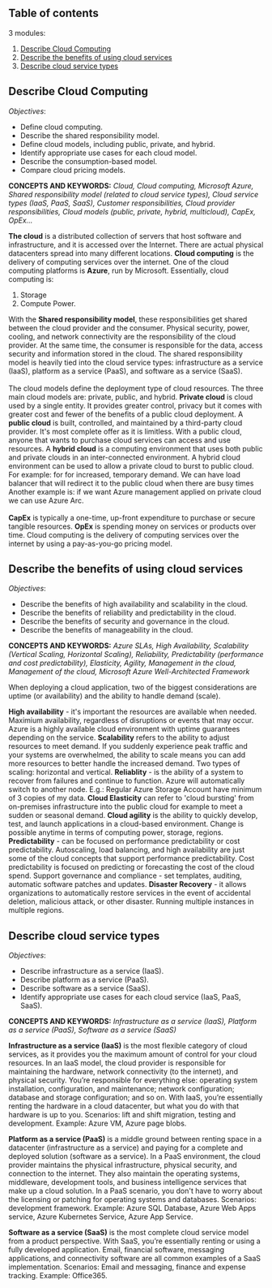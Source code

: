## Table of contents

3 modules:

1. [Describe Cloud Computing](#cloud-computing)
2. [Describe the benefits of using cloud services](#benefits-of-cloud-services)
3. [Describe cloud service types](#cloud-service-types)

## Describe Cloud Computing <a name="cloud-computing"></a>

*Objectives*: 

  -	Define cloud computing.
  -	Describe the shared responsibility model.
  -	Define cloud models, including public, private, and hybrid.
  -	Identify appropriate use cases for each cloud model.
  -	Describe the consumption-based model.
  -	Compare cloud pricing models.

**CONCEPTS AND KEYWORDS:** *Cloud, Cloud computing, Microsoft Azure, Shared responsibility model (related to cloud service types), Cloud service types (IaaS, PaaS, SaaS), Customer responsibilities, Cloud provider responsibilities, Cloud models (public, private, hybrid, multicloud), CapEx, OpEx...*

**The cloud** is a distributed collection of servers that host software and infrastructure, and it is accessed over the Internet. There are actual physical datacenters spread into many different locations. **Cloud computing** is the delivery of computing services over the internet. One of the cloud computing platforms is **Azure**, run by Microsoft. Essentially, cloud computing is:
1. Storage
2. Compute Power.<br>

With the **Shared responsibility model**, these responsibilities get shared between the cloud provider and the consumer. Physical security, power, cooling, and network connectivity are the responsibility of the cloud provider. At the same time, the consumer is responsible for the data, access security and information stored in the cloud. The shared responsibility model is heavily tied into the cloud service types: infrastructure as a service (IaaS), platform as a service (PaaS), and software as a service (SaaS).<br><br>
The cloud models define the deployment type of cloud resources. The three main cloud models are: private, public, and hybrid. **Private cloud** is cloud used by a single entity. It provides greater control, privacy but it comes with greater cost and fewer of the benefits of a public cloud deployment.
A **public cloud** is built, controlled, and maintained by a third-party cloud provider. It's most complete offer as it is limitless. With a public cloud, anyone that wants to purchase cloud services can access and use resources. A **hybrid cloud** is a computing environment that uses both public and private clouds in an inter-connected environment. A hybrid cloud environment can be used to allow a private cloud to burst to public cloud. For example: for for increased, temporary demand. We can have load balancer that will redirect it to the public cloud when there are busy times Another example is: if we want Azure management applied on private cloud we can use Azure Arc.<br><br>
**CapEx** is typically a one-time, up-front expenditure to purchase or secure tangible resources. **OpEx** is spending money on services or products over time. Cloud computing is the delivery of computing services over the internet by using a pay-as-you-go pricing model. 



## Describe the benefits of using cloud services <a name="benefits-of-cloud-services"></a>

*Objectives*: 

  - Describe the benefits of high availability and scalability in the cloud.
  - Describe the benefits of reliability and predictability in the cloud.
  - Describe the benefits of security and governance in the cloud.
  - Describe the benefits of manageability in the cloud.

**CONCEPTS AND KEYWORDS:** *Azure SLAs, High Availability, Scalability (Vertical Scaling, Horizontal Scaling), Reliability, Predictability (performance and cost predictability), Elasticity, Agility, Management in the cloud, Management of the cloud, Microsoft Azure Well-Architected Framework*

When deploying a cloud application, two of the biggest considerations are uptime (or availability) and the ability to handle demand (scale).

**High availability** - it's important the resources are available when needed. Maximium availability, regardless of disruptions or events that may occur. Azure is a highly available cloud environment with uptime guarantees depending on the service. **Scalability** refers to the ability to adjust resources to meet demand. If you suddenly experience peak traffic and your systems are overwhelmed, the ability to scale means you can add more resources to better handle the increased demand. Two types of scaling: horizontal and vertical. **Reliablity** - is the ability of a system to recover from failures and continue to function. Azure will automatically switch to another node. E.g.: Regular Azure Storage Account have minimum of 3 copies of my data. **Cloud Elasticity** can refer to 'cloud bursting' from on-premises infrastructure into the public cloud for example to meet a sudden or seasonal demand. **Cloud agility** is the ability to quickly develop, test, and launch applications in a cloud-based environment. Change is possible anytime in terms of computing power, storage, regions.
 **Predictability** - can be focused on performance predictability or cost predictability. Autoscaling, load balancing, and high availability are just some of the cloud concepts that support performance predictability. Cost predictability is focused on predicting or forecasting the cost of the cloud spend. Support governance and compliance - set templates, auditing, automatic software patches and updates. **Disaster Recovery** -  it allows organizations to automatically restore services in the event of accidental deletion, malicious attack, or other disaster. Running multiple instances in multiple regions.

## Describe cloud service types <a name="cloud-service-types"></a>

*Objectives*: 

  - Describe infrastructure as a service (IaaS).
  - Describe platform as a service (PaaS).
  - Describe software as a service (SaaS).
  - Identify appropriate use cases for each cloud service (IaaS, PaaS, SaaS).

**CONCEPTS AND KEYWORDS:** *Infrastructure as a service (IaaS), Platform as a service (PaaS), Software as a service (SaaS)*

**Infrastructure as a service (IaaS)** is the most flexible category of cloud services, as it provides you the maximum amount of control for your cloud resources. In an IaaS model, the cloud provider is responsible for maintaining the hardware, network connectivity (to the internet), and physical security. You’re responsible for everything else: operating system installation, configuration, and maintenance; network configuration; database and storage configuration; and so on. With IaaS, you’re essentially renting the hardware in a cloud datacenter, but what you do with that hardware is up to you. Scenarios: lift and shift migration, testing and development. Example: Azure VM, Azure page blobs.

**Platform as a service (PaaS)** is a middle ground between renting space in a datacenter (infrastructure as a service) and paying for a complete and deployed solution (software as a service). In a PaaS environment, the cloud provider maintains the physical infrastructure, physical security, and connection to the internet. They also maintain the operating systems, middleware, development tools, and business intelligence services that make up a cloud solution. In a PaaS scenario, you don't have to worry about the licensing or patching for operating systems and databases. Scenarios: development framework. Example: Azure SQL Database, Azure Web Apps service, Azure Kubernetes Service, Azure App Service.

**Software as a service (SaaS)** is the most complete cloud service model from a product perspective. With SaaS, you’re essentially renting or using a fully developed application. Email, financial software, messaging applications, and connectivity software are all common examples of a SaaS implementation. Scenarios: Email and messaging, finance and expense tracking. Example: Office365.



